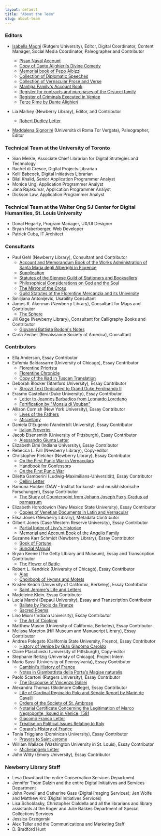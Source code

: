 ```yaml
---
layout: default
title: "About the Team"
slug: about-team
---
```


### Editors

- <a href="http://isamagni.com" target="_blank">Isabella Magni</a> (Rutgers University), Editor, Digital Coordinator, Content Manager, Social Media Coordinator, Paleographer and Contributor
  - <a href="{{ site.baseurl }}/essay/300" target="_blank">Pisan Naval Account</a>
  - <a href="{{ site.baseurl }}/essay/302" target="_blank">Copy of Dante Alighieri's Divine Comedy</a>
  - <a href="{{ site.baseurl }}/essay/001" target="_blank">Memorial book of Pepo Albizzi</a>
  - <a href="{{ site.baseurl }}/essay/002" target="_blank">Collection of Diplomatic Speeches</a>
  - <a href="{{ site.baseurl }}/essay/021" target="_blank">Collection of Vernacular Prose and Verse</a>
  - <a href="{{ site.baseurl }}/essay/028" target="_blank">Mantiga Family's Account Book</a>
  - <a href="{{ site.baseurl }}/essay/017" target="_blank">Register for contracts and purchases of the Orsucci family</a>
  - <a href="{{ site.baseurl }}/essay/072" target="_blank">Register of Criminals Executed in Venice</a>
  - <a href="{{ site.baseurl }}/essay/079" target="_blank">Terze Rime by Dante Alighieri</a>

- Lia Markey (Newberry Library), Editor, and Contributor
  - <a href="{{ site.baseurl }}/essay/059" target="_blank">Robert Dudley Letter</a>
- <a href="https://uniroma2.academia.edu/MaddalenaSignorini" target="_blank">Maddalena Signorini</a> (Università di Roma Tor Vergata), Paleographer, Editor

### Technical Team at the University of Toronto

- Sian Meikle, Associate Chief Librarian for Digital Strategies and Technology
- Rachel di Cresce, Digital Projects Librarian
- Kelli Babcock, Digital Initiatives Librarian
- Bilal Khalid, Senior Application Programmer Analyst
- Monica Ung, Application Programmer Analyst
- Jana Rajakumar, Application Programmer Analyst
- Dickson Law, Application Programmer Analyst

### Technical Team at the Walter Ong SJ Center for Digital Humanities, St. Louis University

- Donal Hegarty, Program Manager, UX/UI Designer
- Bryan Haberberger, Web Developer
- Patrick Cuba, IT Architect

### Consultants

- Paul Gehl (Newberry Library), Consultant and Contributor
  - <a href="{{ site.baseurl }}/essay/025" target="_blank">Account and Memorandum Book of the Works Administration of Santa Maria degli Alberighi in Florence</a>
  - <a href="{{ site.baseurl }}/essay/011" target="_blank">Supplication</a>
  - <a href="{{ site.baseurl }}/essay/055" target="_blank">Statutes of the Sienese Guild of Stationers and Booksellers</a>
  - <a href="{{ site.baseurl }}/essay/015" target="_blank">Philosophical Considerations on God and the Soul</a>
  - <a href="{{ site.baseurl }}/essay/005" target="_blank">The Mirror of the Cross</a>
  - <a href="{{ site.baseurl }}/essay/040" target="_blank">Guild Statutes of the Florentine Mercanzia and its University</a>
- Smiljiana Antonijevic, Usability Consultant
- James R. Akerman (Newberry Library), Consultant for Maps and Contributor
  - <a href="{{ site.baseurl }}/essay/004" target="_blank">The Sphere</a>
- Jill Gage (Newberry Library), Consultant for Calligraphy Books and Contributor
  - <a href="{{ site.baseurl }}/essay/073" target="_blank">Giovanni Battista Bodoni's Notes</a>
- Carla Zecher (Renaissance Society of America), Consultant

### Contributors

- Ella Anderson, Essay Contributor
- Eufemia Baldassarre (University of Chicago), Essay Contributor
  - <a href="{{ site.baseurl }}/essay/029" target="_blank">Florentine Priorista</a>
  - <a href="{{ site.baseurl }}/essay/045" target="_blank">Florentine Chronicle</a>
  - <a href="{{ site.baseurl }}/essay/046" target="_blank">Copy of the Iliad in Tuscan Translation</a>
- Deborah Blocker (Stanford University), Essay Contributor
  - <a href="{{ site.baseurl }}/essay/052" target="_blank">Strozzi Text Dedicated to Grand Duke Ferdinando II</a>
- Erasmo Castellani (Duke University), Essay Contributor
  - <a href="{{ site.baseurl }}/essay/026" target="_blank">Letter to Joannes Barbadico from Leonardo Loredano</a>
  - <a href="{{ site.baseurl }}/essay/077" target="_blank">Fortification by "Monsiu di Vouban"</a>
- Allison Cornish (New York University), Essay Contributor
  - <a href="{{ site.baseurl }}/essay/008" target="_blank">Lives of the Fathers</a>
  - <a href="{{ site.baseurl }}/essay/010" target="_blank">Miscellany</a>
- Daniela D’Eugenio (Vanderbilt University), Essay Contributor
  - <a href="{{ site.baseurl }}/essay/006" target="_blank">Italian Proverbs</a>
- Jacob Eisensmith (University of Pittsburgh), Essay Contributor
  - <a href="{{ site.baseurl }}/essay/076" target="_blank">Alessandro Giunta Letter</a>
- Elizabeth Elmi (Indiana University), Essay Contributor
- Rebecca L. Fall (Newberry Library), Copy-editor
- Christopher Fletcher (Newberry Library), Essay Contributor
  - <a href="{{ site.baseurl }}/essay/009" target="_blank">On the First Punic War in Vernaculars</a>
  - <a href="{{ site.baseurl }}/essay/012" target="_blank">Handbook for Confessors</a>
  - <a href="{{ site.baseurl }}/essay/019" target="_blank">On the First Punic War</a>
- Diletta Gamberini (Ludwig-Maximilians-Universität), Essay Contributor
  - <a href="{{ site.baseurl }}/essay/036" target="_blank">Cellini Letter</a>
- Ramona Hocker (ÖAW - Institut für kunst- und musikhistorische Forschungen), Essay Contributor
  - <a href="{{ site.baseurl }}/essay/075" target="_blank">The Study of Counterpoint from Johann Joseph Fux’s Gradus ad parnassum</a>
- Elizabeth Horodowich (New Mexico State University), Essay Contributor
  - <a href="{{ site.baseurl }}/essay/037" target="_blank">Copies of Venetian Documents in Latin and Vernacular</a>
- Elisa Jones (Newberry Library), Metadata Contributor
- Gilbert Jones (Case Western Reserve University), Essay Contributor
  - <a href="{{ site.baseurl }}/essay/018" target="_blank">Partial Index of Livy's Historiae</a>
  - <a href="{{ site.baseurl }}/essay/031" target="_blank">Memorial and Account Book of the Angelio Family</a>
- Suzanne Karr Schmidt (Newberry Library), Essay Contributor
  - <a href="{{ site.baseurl }}/essay/069" target="_blank">Book of Fortune</a>
  - <a href="{{ site.baseurl }}/essay/070" target="_blank">Sundial Manual</a>
- Bryan Keene (The Getty LIbrary and Museum), Essay and Transcription Contributor
  - <a href="{{ site.baseurl }}/essay/312" target="_blank">The Flower of Battle</a>
- Robert L. Kendrick (University of Chicago), Essay Contributor
  - <a href="{{ site.baseurl }}/essay/066" target="_blank">Ajax</a>
  - <a href="{{ site.baseurl }}/essay/068" target="_blank">Choirbook of Hymns and Motets</a>
- Kristen Keach (University of California, Berkeley), Essay Contributor
  - <a href="{{ site.baseurl }}/essay/014" target="_blank">Saint Jerome's Life and Letters</a>
- Madeleine Klein. Essay Contributor
- Lucia Marchi (Depaul University), Essay and Transcription Contributor
  - <a href="{{ site.baseurl }}/essay/022" target="_blank">Ballate by Paolo da Firenze</a>
  - <a href="{{ site.baseurl }}/essay/023" target="_blank">Sacred Poems</a>
- Lino Mioni (Indiana University), Essay Contributor
  - <a href="{{ site.baseurl }}/essay/314" target="_blank">The Art of Cooking</a>
- Matthew Mason (University of California, Berkeley), Essay Contributor
- Melissa Moreton (Hill Museum and Manuscript Library), Essay Contributor
- Andrea Polegato (California State University, Fresno), Essay Contributor
  - <a href="{{ site.baseurl }}/essay/049" target="_blank">History of Venice by Gian Giacomo Caroldo</a>
- Claire Ptaschinski (University of Pittsburgh), Copy-editor
- Stephanie Reitzig (Univeristy of Chicago), Project Intern
- Mario Sassi (University of Pennsylvania), Essay Contributor
  - <a href="{{ site.baseurl }}/essay/044" target="_blank">Cambini's History of France</a>
  - <a href="{{ site.baseurl }}/essay/080" target="_blank">Notes in Giambattista della Porta's Magiae naturalis</a>
- Paolo Scartoni (Rutgers University), Essay Contributor
  - <a href="{{ site.baseurl }}/essay/071" target="_blank">The Discourse of Vincenzo Galilei</a>
- Alexandra Thomas (Skidmore College), Essay Contributor
  - <a href="{{ site.baseurl }}/essay/034" target="_blank">Life of Cardinal Reginaldo Polo and Senate Report by Marin de Cavalli</a>
  - <a href="{{ site.baseurl }}/essay/038" target="_blank">Orders of the Society of St. Ambrose</a>
  - <a href="{{ site.baseurl }}/essay/041" target="_blank">Notarial Certificate Concerning the Legitimation of Marco Negroponte, Issued in Venice, 1581</a>
  - <a href="{{ site.baseurl }}/essay/056" target="_blank">Giacomo Franco Letter</a>
  - <a href="{{ site.baseurl }}/essay/057" target="_blank">Treatise on Political Issues Relating to Italy</a>
  - <a href="{{ site.baseurl }}/essay/058" target="_blank">Coraro's History of France</a>
- Tonia Triggiano (Dominican University), Essay Contributor
  - <a href="{{ site.baseurl }}/essay/003" target="_blank">Prayers to Saint Jerome</a>
- William Wallace (Washington University in St. Louis), Essay Contributor
  - <a href="{{ site.baseurl }}/essay/030" target="_blank">Michelangelo Letter</a>
- John Witty (Emory University), Essay Contributor

### Newberry Library Staff

- Lesa Dowd and the entire Conservation Services Department
- Jennifer Thom Dalzin and the entire Digital Initiatives and Services Department
- John Powell and Catherine Gass (Digital Imaging Services); Jen Wolfe and Matthew Krc (Digital Initiatives Services)
- Lisa Schoblasky, Christopher Cialdella and all the librarians and library assistants at the Roger and Julie Baskes Department of Special Collections Services
- Jessica Grzegorski
- Alex Teller and the Communications and Marketing Staff
- D. Bradford Hunt
